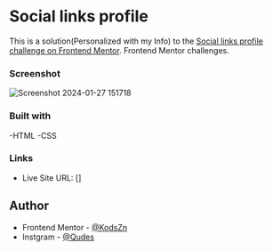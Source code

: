 # Social links profile 
This is a solution(Personalized with my Info) to the [Social links profile challenge on Frontend Mentor](https://www.frontendmentor.io/challenges/social-links-profile-UG32l9m6dQ). Frontend Mentor challenges.
### Screenshot
![Screenshot 2024-01-27 151718](https://github.com/KodsZn/social_Links/assets/139270026/76c443df-f89a-415f-8b17-c6bd0f942403)

### Built with
-HTML
-CSS

### Links
- Live Site URL: [[](https://znaidikods.netlify.app)]

## Author
- Frontend Mentor - [@KodsZn](https://www.frontendmentor.io/profile/KodsZn)
- Instgram - [@Qudes](https://www.instagram.com/qudes_znidi/)
